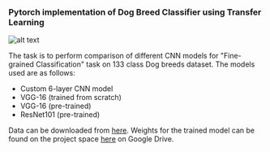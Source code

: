 ### Pytorch implementation of Dog Breed Classifier using Transfer Learning

![alt text](https://miro.medium.com/max/888/1*bHnak3AMWoAFRBd5PnifpQ.png)

The task is to perform comparison of different CNN models for "Fine-grained Classification" task on 133 class Dog breeds dataset. The models used are as follows:

- Custom 6-layer CNN model
- VGG-16 (trained from scratch)
- VGG-16 (pre-trained)
- ResNet101 (pre-trained)

Data can be downloaded from [here](https://s3-us-west-1.amazonaws.com/udacity-aind/dog-project/dogImages.zip).
Weights for the trained model can be found on the project space [here](https://drive.google.com/drive/folders/1IaX4WXL5BK5i5qYd1fdbz_Mp7z2R7NpO?usp=sharing) on Google Drive. 
